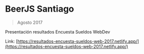 # BeerJS Santiago

> Agosto 2017

Presentación resultados Encuesta Sueldos WebDev

Link: [https://resultados-encuesta-sueldos-web-2017.netlify.app/](https://resultados-encuesta-sueldos-web-2017.netlify.app/)
